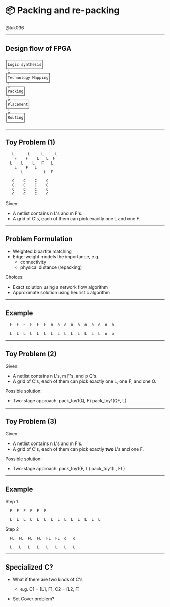 # 📦 Packing and re-packing

@luk036

---

## Design flow of FPGA

```
┌───────────────┐
│Logic synthesis│
└┬──────────────┘
┌▽─────────────────┐        
│Technology Mapping│        
└┬─────────────────┘        
┌▽──────┐        
│Packing│        
└┬──────┘        
┌▽────────┐      
│Placement│      
└┬────────┘      
┌▽──────┐        
│Routing│        
└───────┘        
```

---

## Toy Problem (1) 

```
   L      L     L     L
    F    F    L   L  F
  L    L    L   F   L
    L    F   L    
       L         L  F

   C    C    C    C
   C    C    C    C
   C    C    C    C
   C    C    C    C
```

Given:
- A netlist contains n L's and m F's.
- A grid of C's, each of them can pick exactly one L and one F.

---

## Problem Formulation

- Weighted bipartite matching
- Edge-weight models the importance, e.g.
  - connectivity
  - physical distance (repacking)

Choices:
- Exact solution using a network flow algorithm 
- Approximate solution using heuristic algorithm

---

## Example

```
  F  F  F  F  F  F  o  o  o  o  o  o  o  o  o  o

  L  L  L  L  L  L  L  L  L  L  L  L  L  L  o  o
```

---

## Toy Problem (2) 

Given:
- A netlist contains n L's, m F's, and p Q's.
- A grid of C's, each of them can pick exactly one L, one F, and one Q.

Possible solution:
- Two-stage approach:
  pack_toy1(Q, F)
  pack_toy1(QF, L)

---

## Toy Problem (3) 

Given:
- A netlist contains n L's and m F's.
- A grid of C's, each of them can pick exactly **two** L's and one F.

Possible solution:
- Two-stage approach:
  pack_toy1(F, L)
  pack_toy1(L, FL)

---

## Example

Step 1
```
  F  F  F  F  F  F

  L  L  L  L  L  L  L  L  L  L  L  L  L  L
```

Step 2
```
  FL  FL  FL  FL  FL  FL  o   o

  L   L   L   L   L   L   L   L
```

---

## Specialized C?

- What if there are two kinds of C's
  - e.g. C1 = [L1, F], C2 = [L2, F]

- Set Cover problem?


